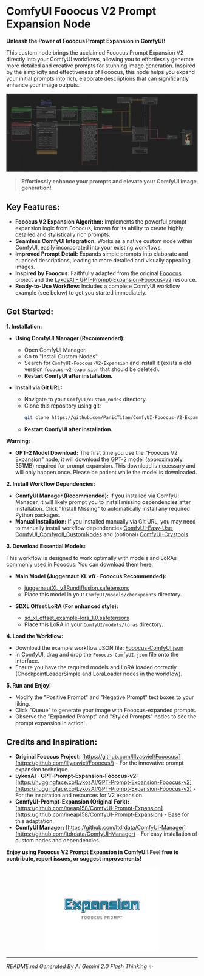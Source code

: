 # ComfyUI Fooocus V2 Prompt Expansion Node

**Unleash the Power of Fooocus Prompt Expansion in ComfyUI!**

This custom node brings the acclaimed Fooocus Prompt Expansion V2 directly into your ComfyUI workflows, allowing you to effortlessly generate more detailed and creative prompts for stunning image generation.  Inspired by the simplicity and effectiveness of Fooocus, this node helps you expand your initial prompts into rich, elaborate descriptions that can significantly enhance your image outputs.

![ComfyUI Fooocus V2 Expansion Workflow](Fooocus-ComfyUI-Workflow.png)

> **Effortlessly enhance your prompts and elevate your ComfyUI image generation!**

## Key Features:

* **Fooocus V2 Expansion Algorithm:** Implements the powerful prompt expansion logic from Fooocus, known for its ability to create highly detailed and stylistically rich prompts.
* **Seamless ComfyUI Integration:**  Works as a native custom node within ComfyUI, easily incorporated into your existing workflows.
* **Improved Prompt Detail:** Expands simple prompts into elaborate and nuanced descriptions, leading to more detailed and visually appealing images.
* **Inspired by Fooocus:**  Faithfully adapted from the original [Fooocus](https://github.com/lllyasviel/Fooocus/) project and the [LykosAI - GPT-Prompt-Expansion-Fooocus-v2](https://huggingface.co/LykosAI/GPT-Prompt-Expansion-Fooocus-v2) resource.
* **Ready-to-Use Workflow:**  Includes a complete ComfyUI workflow example (see below) to get you started immediately.

## Get Started:

**1. Installation:**

* **Using ComfyUI Manager (Recommended):**
    * Open ComfyUI Manager.
    * Go to "Install Custom Nodes".
    * Search for `ComfyUI-Fooocus-V2-Expansion` and install it (exists a old version `fooocus-v2-expansion` that should be deleted).
    * **Restart ComfyUI after installation.**

* **Install via Git URL:**
    * Navigate to your `ComfyUI/custom_nodes` directory.
    * Clone this repository using git:
      ```bash
      git clone https://github.com/PanicTitan/ComfyUI-Fooocus-V2-Expansion.git
      ```
    * **Restart ComfyUI after installation.**

**Warning:**

* **GPT-2 Model Download:** The first time you use the "Fooocus V2 Expansion" node, it will download the GPT-2 model (approximately 351MB) required for prompt expansion. This download is necessary and will only happen once. Please be patient while the model is downloaded.

**2. Install Workflow Dependencies:**

* **ComfyUI Manager (Recommended):** If you installed via ComfyUI Manager, it will likely prompt you to install missing dependencies after installation. Click "Install Missing" to automatically install any required Python packages.
* **Manual Installation:** If you installed manually via Git URL, you may need to manually install workflow dependencies [ComfyUI-Easy-Use](https://github.com/yolain/ComfyUI-Easy-Use), [ComfyUI_Comfyroll_CustomNodes](https://github.com/Suzie1/ComfyUI_Comfyroll_CustomNodes) and (optional) [ComfyUI-Crystools](https://github.com/crystian/ComfyUI-Crystools).

**3. Download Essential Models:**

This workflow is designed to work optimally with models and LoRAs commonly used in Fooocus. You can download them here:

* **Main Model (Juggernaut XL v8 - Fooocus Recommended):**
    * [juggernautXL_v8Rundiffusion.safetensors](https://huggingface.co/RunDiffusion/Juggernaut-XL-v8/resolve/main/juggernautXL_v8Rundiffusion.safetensors)
    * Place this model in your `ComfyUI/models/checkpoints` directory.

* **SDXL Offset LoRA (For enhanced style):**
    * [sd_xl_offset_example-lora_1.0.safetensors](https://huggingface.co/stabilityai/stable-diffusion-xl-base-1.0/resolve/main/sd_xl_offset_example-lora_1.0.safetensors)
    * Place this LoRA in your `ComfyUI/models/loras` directory.

**4. Load the Workflow:**

* Download the example workflow JSON file: [Fooocus-ComfyUI.json](https://github.com/PanicTitan/ComfyUI-Fooocus-V2-Expansion/blob/main/Fooocus-ComfyUI.json)
* In ComfyUI, drag and drop the `Fooocus-ComfyUI.json` file onto the interface.
* Ensure you have the required models and LoRA loaded correctly (CheckpointLoaderSimple and LoraLoader nodes in the workflow).

**5. Run and Enjoy!**

* Modify the "Positive Prompt" and "Negative Prompt" text boxes to your liking.
* Click "Queue" to generate your image with Fooocus-expanded prompts.
* Observe the "Expanded Prompt" and "Styled Prompts" nodes to see the prompt expansion in action!

## Credits and Inspiration:

* **Original Fooocus Project:**  [https://github.com/lllyasviel/Fooocus/](https://github.com/lllyasviel/Fooocus/) -  For the innovative prompt expansion technique.
* **LykosAI - GPT-Prompt-Expansion-Fooocus-v2:** [https://huggingface.co/LykosAI/GPT-Prompt-Expansion-Fooocus-v2](https://huggingface.co/LykosAI/GPT-Prompt-Expansion-Fooocus-v2) - For the inspiration and resources for V2 expansion.
* **ComfyUI-Prompt-Expansion (Original Fork):** [https://github.com/meap158/ComfyUI-Prompt-Expansion](https://github.com/meap158/ComfyUI-Prompt-Expansion) -  Base for this adaptation.
* **ComfyUI Manager:** [https://github.com/ltdrdata/ComfyUI-Manager](https://github.com/ltdrdata/ComfyUI-Manager) - For easy installation of custom nodes and dependencies.

**Enjoy using Fooocus V2 Prompt Expansion in ComfyUI!  Feel free to contribute, report issues, or suggest improvements!**

<div align="center">
     <img src="logo.svg" width="300" height="auto" alt="ComfyUI Fooocus V2 Expansion Logo">
</div>

---
*README.md Generated By AI Gemini 2.0 Flash Thinking ✨*
